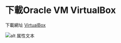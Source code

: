 # 下載Oracle VM VirtualBox

下載網址 [VirtualBox](https://www.virtualbox.org/wiki/Downloads)

![alt 属性文本](图片地址)
